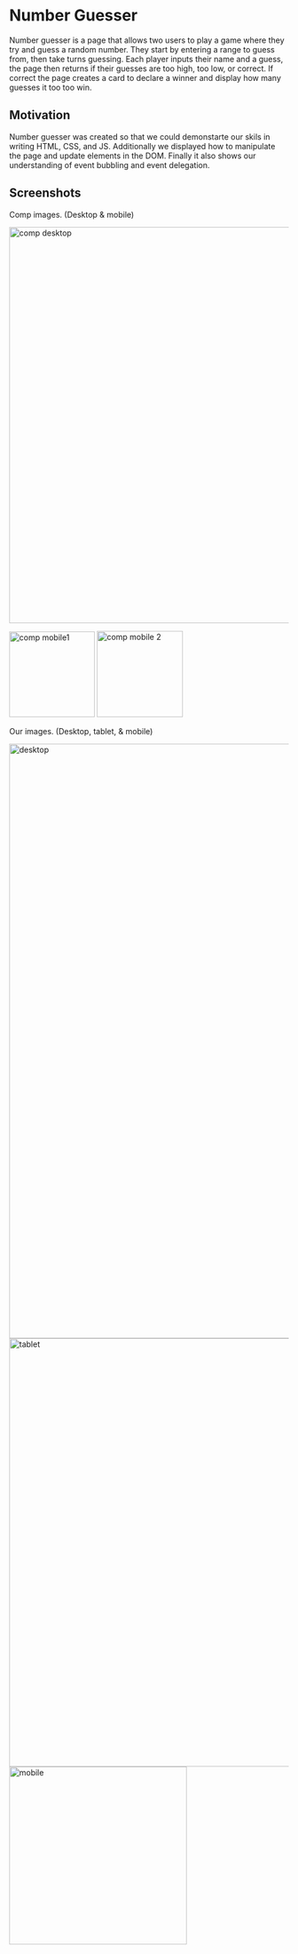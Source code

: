 # Number Guesser
Number guesser is a page that allows two users to play a game where they try and guess a random number. They start by entering a range to guess from, then take turns guessing. Each player inputs their name and a guess, the page then returns if their guesses are too high, too low, or correct. If correct the page creates a card to declare a winner and display how many guesses it too too win.
## Motivation
Number guesser was created so that we could demonstarte our skils in writing HTML, CSS, and JS. Additionally we displayed how to manipulate the page and update elements in the DOM. Finally it also shows our understanding of event bubbling and event delegation.
## Screenshots

Comp images. (Desktop & mobile)

<img width="713" alt="comp desktop" src="https://user-images.githubusercontent.com/43159025/52389747-45e79300-2a52-11e9-8d30-ae28842a7c47.png">

<img width="154" alt="comp mobile1" src="https://user-images.githubusercontent.com/43159025/52389754-50a22800-2a52-11e9-9719-7457baa06de3.png"> <img width="155" alt="comp mobile 2" src="https://user-images.githubusercontent.com/43159025/52389769-60ba0780-2a52-11e9-95c2-f3d3e9352ec3.png">

Our images. (Desktop, tablet, & mobile)

<img width="1070" alt="desktop" src="https://user-images.githubusercontent.com/43159025/52389804-86dfa780-2a52-11e9-8462-7c1e3f07f8a0.png">

<img width="771" alt="tablet" src="https://user-images.githubusercontent.com/43159025/52389810-8f37e280-2a52-11e9-8c28-09342cf2fdcd.png">

<img width="320" alt="mobile" src="https://user-images.githubusercontent.com/43159025/52389815-9959e100-2a52-11e9-93ae-b538be617645.png">

